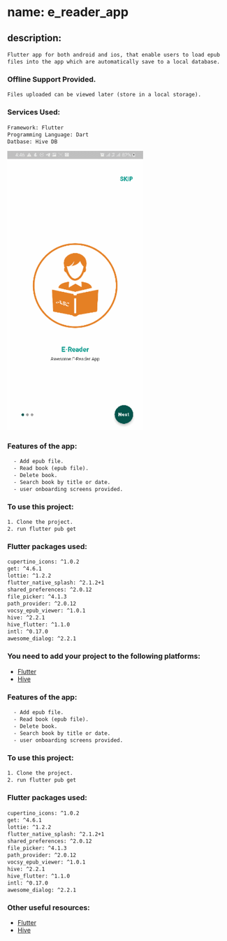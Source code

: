 # name: e_reader_app
## description: 
    Flutter app for both android and ios, that enable users to load epub files into the app which are automatically save to a local database.

### Offline Support Provided.
    Files uploaded can be viewed later (store in a local storage).

### Services Used:
    Framework: Flutter
    Programming Language: Dart
    Datbase: Hive DB

![Screenshot](20230202_164913.gif)

### Features of the app:
      - Add epub file.
      - Read book (epub file).
      - Delete book.
      - Search book by title or date.
      - user onboarding screens provided.

### To use this project:
    1. Clone the project.
    2. run flutter pub get

### Flutter packages used:
    cupertino_icons: ^1.0.2
    get: ^4.6.1
    lottie: ^1.2.2
    flutter_native_splash: ^2.1.2+1
    shared_preferences: ^2.0.12
    file_picker: ^4.1.3
    path_provider: ^2.0.12
    vocsy_epub_viewer: ^1.0.1
    hive: ^2.2.1
    hive_flutter: ^1.1.0
    intl: ^0.17.0
    awesome_dialog: ^2.2.1

### You need to add your project to the following platforms:

- [Flutter](https://flutter.dev/)
- [Hive](https://github.com/hivedb/hive)

### Features of the app:
      - Add epub file.
      - Read book (epub file).
      - Delete book.
      - Search book by title or date.
      - user onboarding screens provided.

### To use this project:
    1. Clone the project.
    2. run flutter pub get
    
### Flutter packages used:
    cupertino_icons: ^1.0.2
    get: ^4.6.1
    lottie: ^1.2.2
    flutter_native_splash: ^2.1.2+1
    shared_preferences: ^2.0.12
    file_picker: ^4.1.3
    path_provider: ^2.0.12
    vocsy_epub_viewer: ^1.0.1
    hive: ^2.2.1
    hive_flutter: ^1.1.0
    intl: ^0.17.0
    awesome_dialog: ^2.2.1

### Other useful resources:

- [Flutter](https://flutter.dev/)
- [Hive](https://github.com/hivedb/hive)